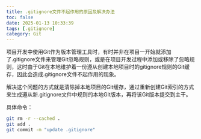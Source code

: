 ```yaml
---
title: .gitignore文件不起作用的原因及解决办法
toc: false
date: 2025-01-13 10:33:39
tags: [.gitignore]
category: Git
---
```

项目开发中使用Git作为版本管理工具时，有时并非在项目一开始就添加了.gitignore文件来管理Git忽略规则，或是在项目开发过程中添加或移除了忽略规则，这时由于Git在本地维护着一份遵从创建本地项目时的gitignore规则的Git缓存，因此会造成.gitignore文件不起作用的现象。

解决这个问题的方式就是清除掉本地项目的Git缓存，通过重新创建Git索引的方式来生成遵从新.gitignore文件中规则的本地Git版本，再将该Git版本提交到主干。

具体命令：
```bash
git rm -r --cached .
git add .
git commit -m "update .gitignore"
```